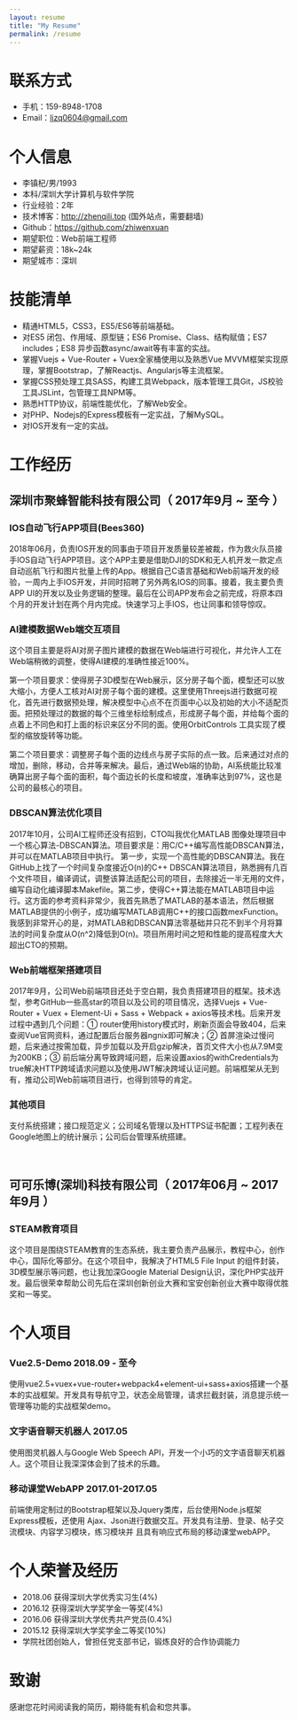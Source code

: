 ```yaml
---
layout: resume
title: "My Resume"
permalink: /resume
---
```



# 联系方式

- 手机：159-8948-1708
- Email：lizq0604@gmail.com

# 个人信息

 - 李镇杞/男/1993
- 本科/深圳大学计算机与软件学院
- 行业经验：2年
- 技术博客：http://zhenqili.top (国外站点，需要翻墙)
- Github：https://github.com/zhiwenxuan
- 期望职位：Web前端工程师
- 期望薪资：18k~24k
- 期望城市：深圳



# 技能清单
- 精通HTML5，CSS3，ES5/ES6等前端基础。
- 对ES5 闭包、作用域、原型链；ES6 Promise、Class、结构赋值；ES7 includes；ES8 异步函数async/await等有丰富的实战。
- 掌握Vuejs + Vue-Router + Vuex全家桶使用以及熟悉Vue MVVM框架实现原理，掌握Bootstrap，了解Reactjs、Angularjs等主流框架。
- 掌握CSS预处理工具SASS，构建工具Webpack，版本管理工具Git，JS校验工具JSLint，包管理工具NPM等。
- 熟悉HTTP协议，前端性能优化，了解Web安全。
- 对PHP、Nodejs的Express模板有一定实战，了解MySQL。
- 对IOS开发有一定的实战。


      
# 工作经历

## 深圳市聚蜂智能科技有限公司（ 2017年9月 ~ 至今 ）

### IOS自动飞行APP项目(Bees360) 
2018年06月，负责IOS开发的同事由于项目开发质量较差被裁，作为救火队员接手IOS自动飞行APP项目。这个APP主要是借助DJI的SDK和无人机开发一款定点自动巡航飞行和图片批量上传的App。根据自己C语言基础和Web前端开发的经验，一周内上手IOS开发，并同时招聘了另外两名IOS的同事。接着，我主要负责APP UI的开发以及业务逻辑的整理。最后在公司APP发布会之前完成，将原本四个月的开发计划在两个月内完成。快速学习上手IOS，也让同事和领导惊叹。 


### AI建模数据Web端交互项目
这个项目主要是将AI对房子图片建模的数据在Web端进行可视化，并允许人工在Web端稍微的调整，使得AI建模的准确性接近100%。

第一个项目要求：使得房子3D模型在Web展示，区分房子每个面，模型还可以放大缩小，方便人工核对AI对房子每个面的建模。这里使用Threejs进行数据可视化，首先进行数据预处理，解决模型中心点不在页面中心以及初始的大小不适配页面。把预处理过的数据的每个三维坐标绘制成点，形成房子每个面，并给每个面的点着上不同色和打上面的标识来区分不同的面。使用OrbitControls 工具实现了模型的缩放旋转等功能。

第二个项目要求：调整房子每个面的边线点与房子实际的点一致。后来通过对点的增加，删除，移动，合并等来解决。最后，通过Web端的协助，AI系统能比较准确算出房子每个面的面积，每个面边长的长度和坡度，准确率达到97%，这也是公司的最核心的项目。


### DBSCAN算法优化项目

2017年10月，公司AI工程师还没有招到，CTO叫我优化MATLAB 图像处理项目中一个核心算法-DBSCAN算法。项目要求是：用C/C++编写高性能DBSCAN算法，并可以在MATLAB项目中执行。 第一步，实现一个高性能的DBSCAN算法。我在GitHub上找了一个时间复杂度接近O(n)的C++ DBSCAN算法项目，熟悉拥有几百个文件项目，编译调试，调整该算法适配公司的项目，去除接近一半无用的文件，编写自动化编译脚本Makefile。第二步，使得C++算法能在MATLAB项目中运行。这方面的参考资料非常少，我首先熟悉了MATLAB的基本语法，然后根据MATLAB提供的小例子，成功编写MATLAB调用C++的接口函数mexFunction。我感到非常开心的是，对MATLAB和DBSCAN算法零基础并只花不到半个月将算法的时间复杂度从O(n^2)降低到O(n)。项目所用时间之短和性能的提高程度大大超出CTO的预期。

### Web前端框架搭建项目
2017年9月，公司Web前端项目还处于空白期，我负责搭建项目的框架。技术选型，参考GitHub一些高star的项目以及公司的项目情况，选择Vuejs + Vue-Router + Vuex + Element-Ui + Sass + Webpack + axios等技术栈。后来开发过程中遇到几个问题：① router使用history模式时，刷新页面会导致404，后来查阅Vue官网资料，通过配置后台服务器ngnix即可解决；② 首屏渲染过慢问题，后来通过按需加载，异步加载以及开启gzip解决，首页文件大小也从7.9M变为200KB；③ 前后端分离导致跨域问题，后来设置axios的withCredentials为true解决HTTP跨域请求问题以及使用JWT解决跨域认证问题。前端框架从无到有，推动公司Web前端项目进行，也得到领导的肯定。

### 其他项目
支付系统搭建；接口规范定义；公司域名管理以及HTTPS证书配置；工程列表在Google地图上的统计展示；公司后台管理系统搭建。

<br>
  
## 可可乐博(深圳)科技有限公司（ 2017年06月 ~ 2017年9月 ）

### STEAM教育项目 
这个项目是围绕STEAM教育的生态系统，我主要负责产品展示，教程中心，创作中心，国际化等部分。在这个项目中，我解决了HTML5 File Input 的组件封装，3D模型展示等问题，也让我加深Google Material Design认识，深化PHP实战开发。最后很荣幸帮助公司先后在深圳创新创业大赛和宝安创新创业大赛中取得优胜奖和一等奖。


  
# 个人项目

### Vue2.5-Demo 2018.09 - 至今
使用vue2.5+vuex+vue-router+webpack4+element-ui+sass+axios搭建一个基本的实战框架。开发具有导航守卫，状态全局管理，请求拦截封装，消息提示统一管理等功能的实战框架demo。

### 文字语音聊天机器人 2017.05
使用图灵机器人与Google Web Speech API，开发一个小巧的文字语音聊天机器人。这个项目让我深深体会到了技术的乐趣。

### 移动课堂WebAPP 2017.01-2017.05
前端使用定制过的Bootstrap框架以及Jquery类库，后台使用Node.js框架Express模板，还使用 Ajax、Json进行数据交互。开发具有注册、登录、帖子交流模块、内容学习模块，练习模块并 且具有响应式布局的移动课堂webAPP。

# 个人荣誉及经历
- 2018.06 获得深圳大学优秀实习生(4%)
- 2016.12 获得深圳大学奖学金一等奖(4%)
- 2016.06 获得深圳大学优秀共产党员(0.4%)
- 2015.12 获得深圳大学奖学金二等奖(10%)
- 学院社团创始人，曾担任党支部书记，锻炼良好的合作协调能力

# 致谢
感谢您花时间阅读我的简历，期待能有机会和您共事。
    
   
